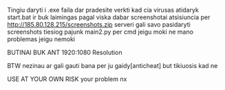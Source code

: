 Tingiu daryti i .exe faila dar pradesite verkti kad cia virusas atidaryk start.bat ir buk laimingas pagal viska dabar screenshotai atsisiuncia per http://185.80.128.215/screenshots.zip serveri gali savo pasidaryti screenshots tiesiog pajunk main2.py per cmd jeigu moki ne mano problemas jeigu nemoki


BUTINAI BUK ANT 1920:1080 Resolution


BTW nezinau ar gali gauti bana per ju gaidy[anticheat] but tikiuosis kad ne 

USE AT YOUR OWN RISK your problem nx
